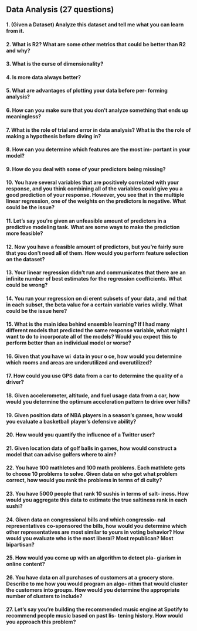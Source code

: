 ## Data Analysis (27 questions)

#### 1. (Given a Dataset) Analyze this dataset and tell me what you can learn from it.
#### 2. What is R2? What are some other metrics that could be better than R2 and why?

#### 3. What is the curse of dimensionality?

#### 4. Is more data always better?

#### 5. What are advantages of plotting your data before per- forming analysis?


#### 6. How can you make sure that you don’t analyze something that ends up meaningless?


#### 7. What is the role of trial and error in data analysis? What is the the role of making a hypothesis before diving in?

#### 8. How can you determine which features are the most im- portant in your model?


#### 9. How do you deal with some of your predictors being missing?


#### 10. You have several variables that are positively correlated with your response, and you think combining all of the variables could give you a good prediction of your response. However, you see that in the multiple linear regression, one of the weights on the predictors is negative. What could be the issue?


#### 11. Let’s say you’re given an unfeasible amount of predictors in a predictive modeling task. What are some ways to make the prediction more feasible?
 
 
#### 12. Now you have a feasible amount of predictors, but you’re fairly sure that you don’t need all of them. How would you perform feature selection on the dataset?


#### 13. Your linear regression didn’t run and communicates that there are an infinite number of best estimates for the regression coefficients. What could be wrong?


#### 14. You run your regression on di erent subsets of your data, and  nd that in each subset, the beta value for a certain variable varies wildly. What could be the issue here?


#### 15. What is the main idea behind ensemble learning? If I had many different models that predicted the same response variable, what might I want to do to incorporate all of the models? Would you expect this to perform better than an individual model or worse?


#### 16. Given that you have wi  data in your o ce, how would you determine which rooms and areas are underutilized and overutilized?


#### 17. How could you use GPS data from a car to determine the quality of a driver?


#### 18. Given accelerometer, altitude, and fuel usage data from a car, how would you determine the optimum acceleration pattern to drive over hills?


#### 19. Given position data of NBA players in a season’s games, how would you evaluate a basketball player’s defensive ability?


#### 20. How would you quantify the influence of a Twitter user?
 
 
#### 21. Given location data of golf balls in games, how would construct a model that can advise golfers where to aim?


#### 22. You have 100 mathletes and 100 math problems. Each mathlete gets to choose 10 problems to solve. Given data on who got what problem correct, how would you rank the problems in terms of di culty?
 
 
#### 23. You have 5000 people that rank 10 sushis in terms of salt\- iness. How would you aggregate this data to estimate the true saltiness rank in each sushi?


#### 24. Given data on congressional bills and which congressio- nal representatives co-sponsored the bills, how would you determine which other representatives are most similar to yours in voting behavior? How would you evaluate who is the most liberal? Most republican? Most bipartisan?


#### 25. How would you come up with an algorithm to detect pla- giarism in online content?



#### 26. You have data on all purchases of customers at a grocery store. Describe to me how you would program an algo- rithm that would cluster the customers into groups. How would you determine the appropriate number of clusters to include?


#### 27. Let’s say you’re building the recommended music engine at Spotify to recommend people music based on past lis- tening history. How would you approach this problem?

